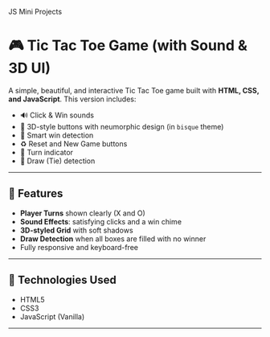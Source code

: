 JS Mini Projects

# 🎮 Tic Tac Toe Game (with Sound & 3D UI)

A simple, beautiful, and interactive Tic Tac Toe game built with **HTML, CSS, and JavaScript**. This version includes:

- 🔊 Click & Win sounds
- 🎨 3D-style buttons with neumorphic design (in `bisque` theme)
- 🧠 Smart win detection
- ♻️ Reset and New Game buttons
- 👤 Turn indicator
- 🤝 Draw (Tie) detection

---

## 🚀 Features

- **Player Turns** shown clearly (X and O)
- **Sound Effects**: satisfying clicks and a win chime
- **3D-styled Grid** with soft shadows
- **Draw Detection** when all boxes are filled with no winner
- Fully responsive and keyboard-free

---

## 🔧 Technologies Used

- HTML5
- CSS3
- JavaScript (Vanilla)

---

